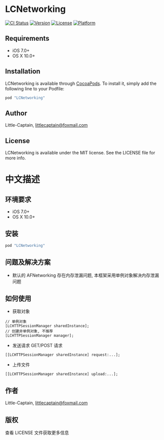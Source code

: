 # LCNetworking

[![CI Status](http://img.shields.io/travis/Little-Captain/LCNetworking.svg?style=flat)](https://travis-ci.org/Little-Captain/LCNetworking)
[![Version](https://img.shields.io/cocoapods/v/LCNetworking.svg?style=flat)](http://cocoapods.org/pods/LCNetworking)
[![License](https://img.shields.io/cocoapods/l/LCNetworking.svg?style=flat)](http://cocoapods.org/pods/LCNetworking)
[![Platform](https://img.shields.io/cocoapods/p/LCNetworking.svg?style=flat)](http://cocoapods.org/pods/LCNetworking)

## Requirements

* iOS 7.0+
* OS X 10.0+

## Installation

LCNetworking is available through [CocoaPods](http://cocoapods.org). To install
it, simply add the following line to your Podfile:

```ruby
pod "LCNetworking"
```

## Author

Little-Captain, littlecaptain@foxmail.com

## License

LCNetworking is available under the MIT license. See the LICENSE file for more info.

# 中文描述

## 环境要求

* iOS 7.0+
* OS X 10.0+

## 安装

```ruby
pod "LCNetworking"
```

## 问题及解决方案

* 默认的 AFNetworking 存在内存泄漏问题, 本框架采用单例对象解决内存泄漏问题

## 如何使用

* 获取对象

```objc
// 单例对象
[LCHTTPSessionManager sharedInstance];
// 创建非单例对象, 不推荐
[LCHTTPSessionManager manager];
```

* 发送请求 GET/POST 请求

```objc
[[LCHTTPSessionManager sharedInstance] request:...];
```

* 上传文件

```objc
[[LCHTTPSessionManager sharedInstance] upload:...];
```

## 作者

Little-Captain, littlecaptain@foxmail.com

## 版权

查看 LICENSE 文件获取更多信息


